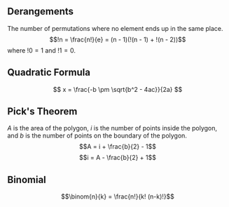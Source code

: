 ## Derangements
The number of permutations where no element ends up in the same place.
$$!n = \frac{n!}{e} = (n - 1)(!(n - 1) + !(n - 2))$$
where $!0 = 1$ and $!1 = 0$.

## Quadratic Formula
$$ x = \frac{-b \pm \sqrt{b^2 - 4ac}}{2a} $$

## Pick's Theorem
$A$ is the area of the polygon, $i$ is the number of points inside the polygon, and $b$ is the number of points on the boundary of the polygon.
$$A = i + \frac{b}{2} - 1$$
$$i = A - \frac{b}{2} + 1$$
## Binomial
$$\binom{n}{k} = \frac{n!}{k! (n-k)!}$$
